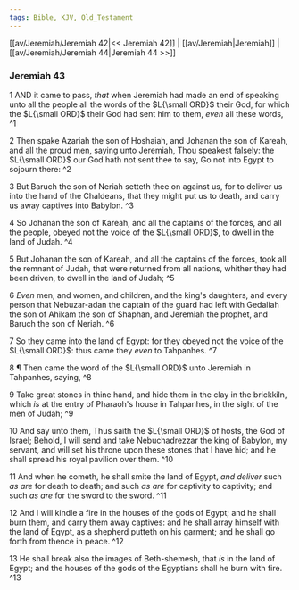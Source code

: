 ```yaml
---
tags: Bible, KJV, Old_Testament
---
```


[[av/Jeremiah/Jeremiah 42|<< Jeremiah 42]] | [[av/Jeremiah|Jeremiah]] | [[av/Jeremiah/Jeremiah 44|Jeremiah 44 >>]]

### Jeremiah 43

1 AND it came to pass, _that_ when Jeremiah had made an end of speaking unto all the people all the words of the $L{\small ORD}$ their God, for which the $L{\small ORD}$ their God had sent him to them, _even_ all these words, ^1

2 Then spake Azariah the son of Hoshaiah, and Johanan the son of Kareah, and all the proud men, saying unto Jeremiah, Thou speakest falsely: the $L{\small ORD}$ our God hath not sent thee to say, Go not into Egypt to sojourn there: ^2

3 But Baruch the son of Neriah setteth thee on against us, for to deliver us into the hand of the Chaldeans, that they might put us to death, and carry us away captives into Babylon. ^3

4 So Johanan the son of Kareah, and all the captains of the forces, and all the people, obeyed not the voice of the $L{\small ORD}$, to dwell in the land of Judah. ^4

5 But Johanan the son of Kareah, and all the captains of the forces, took all the remnant of Judah, that were returned from all nations, whither they had been driven, to dwell in the land of Judah; ^5

6 _Even_ men, and women, and children, and the king's daughters, and every person that Nebuzar-adan the captain of the guard had left with Gedaliah the son of Ahikam the son of Shaphan, and Jeremiah the prophet, and Baruch the son of Neriah. ^6

7 So they came into the land of Egypt: for they obeyed not the voice of the $L{\small ORD}$: thus came they _even_ to Tahpanhes. ^7

8 ¶ Then came the word of the $L{\small ORD}$ unto Jeremiah in Tahpanhes, saying, ^8

9 Take great stones in thine hand, and hide them in the clay in the brickkiln, which _is_ at the entry of Pharaoh's house in Tahpanhes, in the sight of the men of Judah; ^9

10 And say unto them, Thus saith the $L{\small ORD}$ of hosts, the God of Israel; Behold, I will send and take Nebuchadrezzar the king of Babylon, my servant, and will set his throne upon these stones that I have hid; and he shall spread his royal pavilion over them. ^10

11 And when he cometh, he shall smite the land of Egypt, _and_ _deliver_ such _as_ _are_ for death to death; and such _as_ _are_ for captivity to captivity; and such _as_ _are_ for the sword to the sword. ^11

12 And I will kindle a fire in the houses of the gods of Egypt; and he shall burn them, and carry them away captives: and he shall array himself with the land of Egypt, as a shepherd putteth on his garment; and he shall go forth from thence in peace. ^12

13 He shall break also the images of Beth-shemesh, that _is_ in the land of Egypt; and the houses of the gods of the Egyptians shall he burn with fire. ^13
